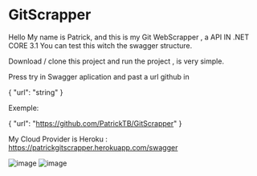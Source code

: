# GitScrapper
Hello My name is Patrick, and this is my Git WebScrapper , a API IN .NET CORE 3.1 
You can test this witch the swagger structure.

Download / clone this project and run the project , is very simple.

Press try in Swagger aplication and past a url github in 

{
  "url": "string"
}

Exemple:

{
  "url": "https://github.com/PatrickTB/GitScrapper"
}

My Cloud Provider is Heroku : https://patrickgitscrapper.herokuapp.com/swagger



![image](https://user-images.githubusercontent.com/82136987/113989637-03cf5d00-9827-11eb-9ecb-5d08a18dab59.png)
![image](https://user-images.githubusercontent.com/82136987/113989716-1c3f7780-9827-11eb-8ddf-e516342e5c0c.png)
